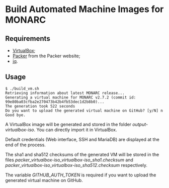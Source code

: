 # Build Automated Machine Images for MONARC

## Requirements

* [VirtualBox](https://www.virtualbox.org);
* [Packer](https://www.packer.io) from the Packer website;
* [jq](https://github.com/stedolan/jq).

## Usage

    $ ./build_vm.sh
    Retrieving information about latest MONARC release...
    Generating a virtual machine for MONARC v2.7.2 (commit id: 99e80ba03cfba2e270473b42b4fb53dec1d2b8b0)...
    The generation took 522 seconds
    Do you want to upload the generated virtual machine on GitHub? [y/N] n
    Good bye.

A VirtualBox image will be generated and stored in the folder
*output-virtualbox-iso*. You can directly import it in VirtualBox.

Default credentials (Web interface, SSH and MariaDB) are displayed at the end
of the process.

The sha1 and sha512 checksums of the generated VM will be stored in the files
*packer_virtualbox-iso_virtualbox-iso_sha1.checksum* and
*packer_virtualbox-iso_virtualbox-iso_sha512.checksum* respectively.

The variable *GITHUB_AUTH_TOKEN* is required if you want to upload the
generated virtual machine on GitHub.
